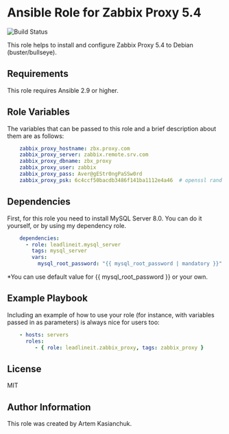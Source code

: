 # Ansible Role for Zabbix Proxy 5.4

![Build Status](https://github.com/leadlineit/ansible-role-zabbix_proxy/actions/workflows/ansible-galaxy-ci.yml/badge.svg)

This role helps to install and configure Zabbix Proxy 5.4 to Debian (buster/bullseye).

Requirements
------------

This role requires Ansible 2.9 or higher.

Role Variables
--------------

The variables that can be passed to this role and a brief description about them are as follows:

```yaml
    zabbix_proxy_hostname: zbx.proxy.com
    zabbix_proxy_server: zabbix.remote.srv.com
    zabbix_proxy_dbname: zbx_proxy
    zabbix_proxy_user: zabbix
    zabbix_proxy_pass: Aver@gEStr0ngPaSSw0rd
    zabbix_proxy_psk: 6c4ccf50bacdb3486f141ba1112e4a46  # openssl rand -hex 16/(32)
```

Dependencies
------------

First, for this role you need to install MySQL Server 8.0.
You can do it yourself, or by using my dependency role.

```yaml
    dependencies:
      - role: leadlineit.mysql_server
        tags: mysql_server
        vars:
          mysql_root_password: "{{ mysql_root_password | mandatory }}"
```

  *You can use default value for {{ mysql_root_password }} or your own.

Example Playbook
----------------

Including an example of how to use your role (for instance, with variables passed in as parameters) is always nice for users too:

```yaml
    - hosts: servers
      roles:
         - { role: leadlineit.zabbix_proxy, tags: zabbix_proxy }
```

License
-------

MIT

Author Information
------------------

This role was created by Artem Kasianchuk.
